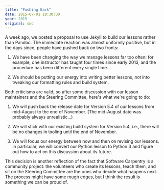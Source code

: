 ```yaml
---
title: "Pushing Back"
date: 2015-07-01 18:30:00
year: 2015
original: swc
---
```

<p>
  A week ago,
  we posted a proposal to
  use Jekyll to build our lessons
  rather than Pandoc.
  The immediate reaction was almost uniformly positive,
  but in the days since,
  people have pushed back on two fronts:
</p>
<ol>
  <li>
    <p>
      We have been changing the way we manage lessons far too often:
      for example,
      one instructor has taught four times since early 2013,
      and the procedure has been different every single time.
    </p>
  </li>
  <li>
    <p>
      We should be putting our energy into writing better lessons,
      not into tweaking our formatting rules and build system.
    </p>
  </li>
</ol>
<p>
  Both criticisms are valid,
  so after some discussion with our lesson maintainers and the Steering Committee,
  here's what we're going to do:
</p>
<ol>
  <li>
    <p>
      We will push back the release date for Version 5.4 of our lessons
      from mid-August to the end of November.
      (The mid-August date was probably always unrealistic...)
    </p>
  </li>
  <li>
    <p>
      We will stick with our existing build system for Version 5.4,
      i.e.,
      there will be no changes in tooling until the end of November.
    </p>
  </li>
  <li>
    <p>
      We will focus our energy between now and then on revising our lessons.
      In particular,
      we will convert our Python lesson to Python 3
      and figure out how to act on
      this discussion about its future.
    </p>
  </li>
</ol>
<p>
  This decision is another reflection of the fact that Software Carpentry is a community project:
  the volunteers who create its lessons, teach them, and sit on the Steering Committee
  are the ones who decide what happens next.
  The process might have some rough edges,
  but I think the result is something we can be proud of.
</p>
